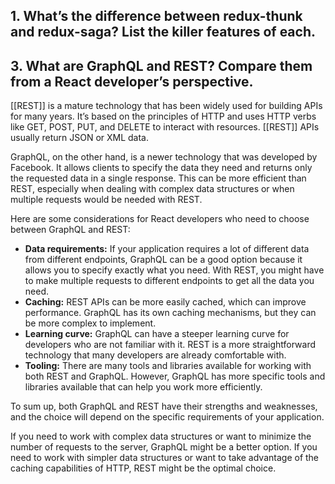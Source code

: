 ## 1. What’s the difference between redux-thunk and redux-saga? List the killer features of each.

## 3. What are GraphQL and REST? Compare them from a React developer’s perspective.
[[REST]] is a mature technology that has been widely used for building APIs for many years. It’s based on the principles of HTTP and uses HTTP verbs like GET, POST, PUT, and DELETE to interact with resources. [[REST]] APIs usually return JSON or XML data.

GraphQL, on the other hand, is a newer technology that was developed by Facebook. It allows clients to specify the data they need and returns only the requested data in a single response. This can be more efficient than REST, especially when dealing with complex data structures or when multiple requests would be needed with REST.

Here are some considerations for React developers who need to choose between GraphQL and REST:

- **Data requirements:** If your application requires a lot of different data from different endpoints, GraphQL can be a good option because it allows you to specify exactly what you need. With REST, you might have to make multiple requests to different endpoints to get all the data you need.
- **Caching:** REST APIs can be more easily cached, which can improve performance. GraphQL has its own caching mechanisms, but they can be more complex to implement.
- **Learning curve:** GraphQL can have a steeper learning curve for developers who are not familiar with it. REST is a more straightforward technology that many developers are already comfortable with.
- **Tooling:** There are many tools and libraries available for working with both REST and GraphQL. However, GraphQL has more specific tools and libraries available that can help you work more efficiently.

To sum up, both GraphQL and REST have their strengths and weaknesses, and the choice will depend on the specific requirements of your application.

If you need to work with complex data structures or want to minimize the number of requests to the server, GraphQL might be a better option. If you need to work with simpler data structures or want to take advantage of the caching capabilities of HTTP, REST might be the optimal choice.